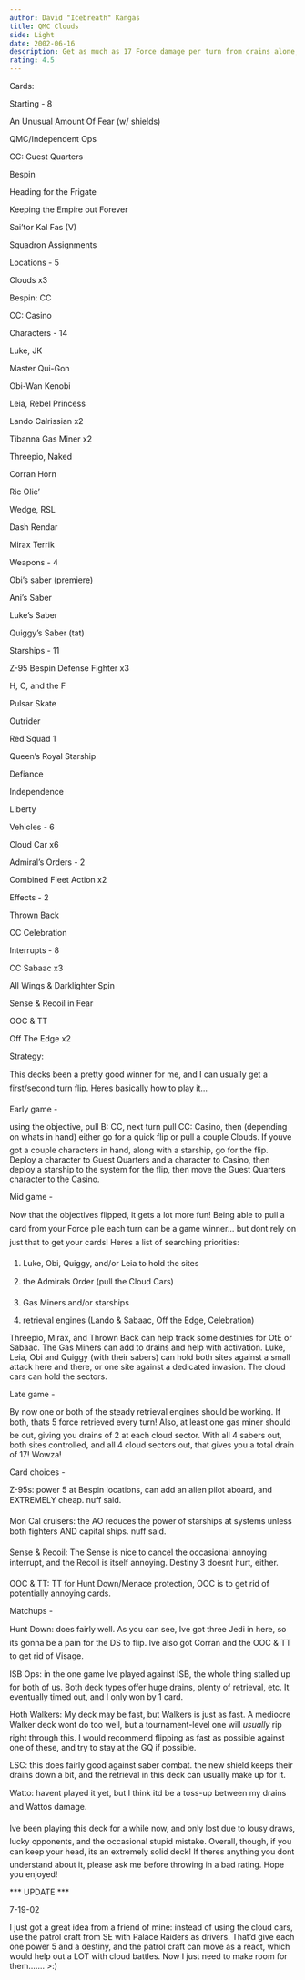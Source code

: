 ```yaml
---
author: David "Icebreath" Kangas
title: QMC Clouds
side: Light
date: 2002-06-16
description: Get as much as 17 Force damage per turn from drains alone, and massive retrieval!
rating: 4.5
---
```

Cards: 

Starting - 8
An Unusual Amount Of Fear (w/ shields)
QMC/Independent Ops
CC: Guest Quarters
Bespin
Heading for the Frigate
Keeping the Empire out Forever
Sai’tor Kal Fas (V)
Squadron Assignments

Locations - 5
Clouds x3
Bespin: CC
CC: Casino

Characters - 14
Luke, JK
Master Qui-Gon
Obi-Wan Kenobi
Leia, Rebel Princess
Lando Calrissian x2
Tibanna Gas Miner x2
Threepio, Naked
Corran Horn
Ric Olie’
Wedge, RSL
Dash Rendar
Mirax Terrik

Weapons - 4
Obi’s saber (premiere)
Ani’s Saber
Luke’s Saber
Quiggy’s Saber (tat)

Starships - 11
Z-95 Bespin Defense Fighter x3
H, C, and the F
Pulsar Skate
Outrider
Red Squad 1
Queen’s Royal Starship
Defiance
Independence
Liberty

Vehicles - 6
Cloud Car x6

Admiral’s Orders - 2
Combined Fleet Action x2

Effects - 2
Thrown Back
CC Celebration

Interrupts - 8
CC Sabaac x3
All Wings & Darklighter Spin
Sense & Recoil in Fear
OOC & TT
Off The Edge x2 

Strategy: 

This decks been a pretty good winner for me, and I can usually get a first/second turn flip.  Heres basically how to play it...

Early game - 
using the objective, pull B: CC, next turn pull CC: Casino, then (depending on whats in hand) either go for a quick flip or pull a couple Clouds.  If youve got a couple characters in hand, along with a starship, go for the flip.  Deploy a character to Guest Quarters and a character to Casino, then deploy a starship to the system for the flip, then move the Guest Quarters character to the Casino.

Mid game - 
Now that the objectives flipped, it gets a lot more fun!  Being able to pull a card from your Force pile each turn can be a game winner... but dont rely on just that to get your cards!  Heres a list of searching priorities:

1) Luke, Obi, Quiggy, and/or Leia to hold the sites
2) the Admirals Order (pull the Cloud Cars)
3) Gas Miners and/or starships
4) retrieval engines (Lando & Sabaac, Off the Edge, Celebration)

Threepio, Mirax, and Thrown Back can help track some destinies for OtE or Sabaac.  The Gas Miners can add to drains and help with activation.  Luke, Leia, Obi and Quiggy (with their sabers) can hold both sites against a small attack here and there, or one site against a dedicated invasion.  The cloud cars can hold the sectors.

Late game - 
By now one or both of the steady retrieval engines should be working.  If both, thats 5 force retrieved every turn!  Also, at least one gas miner should be out, giving you drains of 2 at each cloud sector.  With all 4 sabers out, both sites controlled, and all 4 cloud sectors out, that gives you a total drain of 17!  Wowza!

Card choices - 

Z-95s: power 5 at Bespin locations, can add an alien pilot aboard, and EXTREMELY cheap.  nuff said.

Mon Cal cruisers: the AO reduces the power of starships at systems unless both fighters AND capital ships.  nuff said.

Sense & Recoil:  The Sense is nice to cancel the occasional annoying interrupt, and the Recoil is itself annoying.  Destiny 3 doesnt hurt, either.

OOC & TT: TT for Hunt Down/Menace protection, OOC is to get rid of potentially annoying cards.

Matchups - 

Hunt Down: does fairly well.  As you can see, Ive got three Jedi in here, so its gonna be a pain for the DS to flip.  Ive also got Corran and the OOC & TT to get rid of Visage.

ISB Ops: in the one game Ive played against ISB, the whole thing stalled up for both of us.  Both deck types offer huge drains, plenty of retrieval, etc.  It eventually timed out, and I only won by 1 card.

Hoth Walkers: My deck may be fast, but Walkers is just as fast.  A mediocre Walker deck wont do too well, but a tournament-level one will *usually* rip right through this.  I would recommend flipping as fast as possible against one of these, and try to stay at the GQ if possible.

LSC: this does fairly good against saber combat.  the new shield keeps their drains down a bit, and the retrieval in this deck can usually make up for it.

Watto: havent played it yet, but I think itd be a toss-up between my drains and Wattos damage.

Ive been playing this deck for a while now, and only lost due to lousy draws, lucky opponents, and the occasional stupid mistake.  Overall, though, if you can keep your head, its an extremely solid deck!  If theres anything you dont understand about it, please ask me before throwing in a bad rating.  Hope you enjoyed! 


*** UPDATE ***
7-19-02
I just got a great idea from a friend of mine: instead of using the cloud cars, use the patrol craft from SE with Palace Raiders as drivers.  That’d give each one power 5 and a destiny, and the patrol craft can move as a react, which would help out a LOT with cloud battles.  Now I just need to make room for them....... >:) 